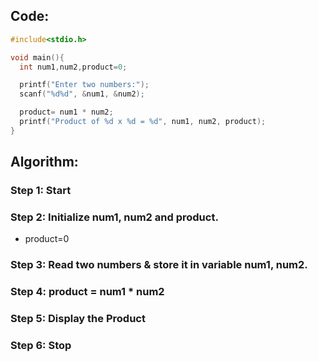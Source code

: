## Code:
```c
#include<stdio.h>

void main(){
  int num1,num2,product=0;

  printf("Enter two numbers:");
  scanf("%d%d", &num1, &num2);

  product= num1 * num2;
  printf("Product of %d x %d = %d", num1, num2, product);
}
```
## Algorithm:

### Step 1: Start

### Step 2: Initialize num1, num2 and product.

- product=0

### Step 3: Read two numbers & store it in variable num1, num2.

### Step 4: product = num1 * num2

### Step 5: Display the Product

### Step 6: Stop